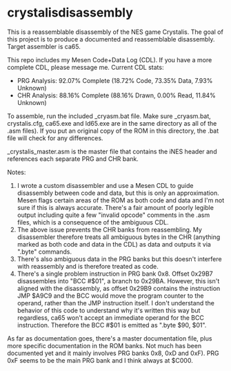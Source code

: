 # crystalisdisassembly
This is a reassemblable disassembly of the NES game Crystalis. The goal of this project is to produce a documented and reassemblable disassembly. Target assembler is ca65.

This repo includes my Mesen Code+Data Log (CDL). If you have a more complete CDL, please message me. Current CDL stats:
  * PRG Analysis: 92.07% Complete (18.72% Code, 73.35% Data, 7.93% Unknown)
  * CHR Analysis: 88.16% Complete (88.16% Drawn, 0.00% Read, 11.84% Unknown)

To assemble, run the included _cryasm.bat file. Make sure _cryasm.bat, crystalis.cfg, ca65.exe and ld65.exe are in the same directory as all of the .asm files). If you put an original copy of the ROM in this directory, the .bat file will check for any differences.

_crystalis_master.asm is the master file that contains the iNES header and references each separate PRG and CHR bank.

Notes:
 1. I wrote a custom disassembler and use a Mesen CDL to guide disassembly between code and data, but this is only an approximation. Mesen flags certain areas of the ROM as both code and data and I'm not sure if this is always accurate. There's a fair amount of poorly legible output including quite a few "invalid opcode" comments in the .asm files, which is a consequence of the ambiguous CDL.
 2. The above issue prevents the CHR banks from reassembling. My disassembler therefore treats all ambiguous bytes in the CHR (anything marked as both code and data in the CDL) as data and outputs it via ".byte" commands.
 3. There's also ambiguous data in the PRG banks but this doesn't interfere with reassembly and is therefore treated as code.
 4. There's a single problem instruction in PRG bank 0x8. Offset 0x29B7 disassembles into "BCC #$01", a branch to 0x29BA. However, this isn't aligned with the disassembly, as offset 0x29B9 contains the instruction JMP $A9C9 and the BCC would move the program counter to the operand, rather than the JMP instruction itself. I don't understand the behavior of this code to understand why it's written this way but regardless, ca65 won't accept an immediate operand for the BCC instruction. Therefore the BCC #$01 is emitted as ".byte $90, $01".

As far as documentation goes, there's a master documentation file, plus more specific documentation in the ROM banks. Not much has been documented yet and it mainly involves PRG banks 0x8, 0xD and 0xF). PRG 0xF seems to be the main PRG bank and I think always at $C000.
